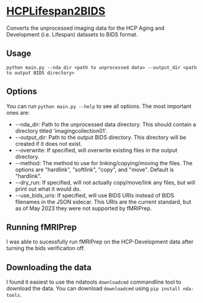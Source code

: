 # [HCPLifespan2BIDS](https://github.com/ellisdg/HCPLifespan2BIDS)

Converts the unprocessed imaging data for the HCP Aging and Development (i.e. Lifespan) datasets to BIDS format.

## Usage

```
python main.py --nda_dir <path to unprocessed data> --output_dir <path to output BIDS directory>
```

## Options
You can run `python main.py --help` to see all options. The most important ones are:
* --nda_dir: Path to the unprocessed data directory. This should contain a directory titled 'imagingcollection01'.
* --output_dir: Path to the output BIDS directory. This directory will be created if it does not exist.
* --overwrite: If specified, will overwrite existing files in the output directory.
* --method: The method to use for linking/copying/moving the files. The options are "hardlink", "softlink", "copy", and "move". Default is "hardlink".
* --dry_run: If specified, will not actually copy/move/link any files, but will print out what it would do.
* --use_bids_uris: If specified, will use BIDS URIs instead of BIDS filenames in the JSON sidecar. This URIs are the current standard, but as of May 2023 they were not supported by fMRIPrep.

## Running fMRIPrep
I was able to sucessfully run fMRIPrep on the HCP-Development data after turning the bids verificaiton off.

## Downloading the data
I found it easiest to use the ndatools `downloadcmd` commandline tool to download the data. You can download `downloadcmd` using `pip install nda-tools`.
